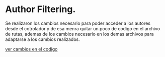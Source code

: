 
# Author Filtering.

Se realizaron los cambios necesario para poder acceder a los autores desde el cotrolador y de esa menra quitar un poco de codigo en el archivo de rutas, ademas de los cambios necesario en los demas archivos para adaptarse a los cambios realizados.

[ver cambios en el codigo](https://github.com/wilberthRA/Proyecto-1-Software-Libre/commit/cc5a95b085bf639198c46214aa329a4bf260ff9c)